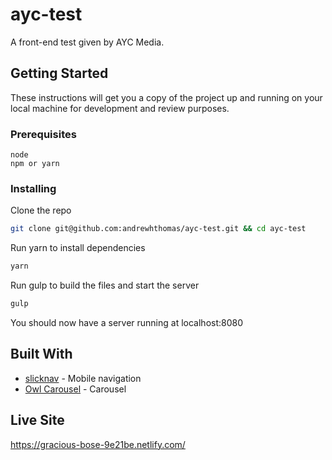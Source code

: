 # ayc-test

A front-end test given by AYC Media.

## Getting Started

These instructions will get you a copy of the project up and running on your local machine for development and review purposes.

### Prerequisites

```
node
npm or yarn
```

### Installing

Clone the repo 

```bash
git clone git@github.com:andrewhthomas/ayc-test.git && cd ayc-test
```

Run yarn to install dependencies

```bash
yarn
```

Run gulp to build the files and start the server

```bash
gulp
```

You should now have a server running at localhost:8080

## Built With

* [slicknav](https://github.com/ComputerWolf/SlickNav) - Mobile navigation
* [Owl Carousel](https://github.com/OwlCarousel2/OwlCarousel2) - Carousel

## Live Site

https://gracious-bose-9e21be.netlify.com/

